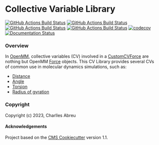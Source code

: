 Collective Variable Library
===========================
[//]: # (Badges)
[![GitHub Actions Build Status](https://github.com/craabreu/cvlib/workflows/Linux/badge.svg)](https://github.com/craabreu/cvlib/actions?query=workflow%3ALinux)
[![GitHub Actions Build Status](https://github.com/craabreu/cvlib/workflows/MacOS/badge.svg)](https://github.com/craabreu/cvlib/actions?query=workflow%3AMacOS)
[![GitHub Actions Build Status](https://github.com/craabreu/cvlib/workflows/Windows/badge.svg)](https://github.com/craabreu/cvlib/actions?query=workflow%3AWindows)
[![GitHub Actions Build Status](https://github.com/craabreu/cvlib/workflows/Linter/badge.svg)](https://github.com/craabreu/cvlib/actions?query=workflow%3ALinter)
[![codecov](https://codecov.io/gh/craabreu/cvlib/branch/main/graph/badge.svg)](https://codecov.io/gh/craabreu/cvlib/branch/main)
[![Documentation Status](https://readthedocs.org/projects/cvlib-for-openmm/badge/?style=flat)](https://readthedocs.org/projects/cvlib-for-openmm)

### Overview

In [OpenMM], collective variables (CV) involved in a [CustomCVForce] are nothing but OpenMM [Force]
objects. This CV Library provides several CVs of common use in molecular dynamics simulations, such
as:

* [Distance](https://cvlib-for-openmm.readthedocs.io/en/latest/api/Distance.html)
* [Angle](https://cvlib-for-openmm.readthedocs.io/en/latest/api/Angle.html)
* [Torsion](https://cvlib-for-openmm.readthedocs.io/en/latest/api/Torsion.html)
* [Radius of gyration](https://cvlib-for-openmm.readthedocs.io/en/latest/api/RadiusOfGyration.html)

### Copyright

Copyright (c) 2023, Charlles Abreu


#### Acknowledgements

Project based on the [CMS Cookiecutter] version 1.1.


[CMS Cookiecutter]: https://github.com/molssi/cookiecutter-cms
[CustomCVForce]:    http://docs.openmm.org/latest/api-python/generated/openmm.openmm.CustomCVForce.html
[Force]:            http://docs.openmm.org/latest/api-python/generated/openmm.openmm.Force.html
[OpenMM]:           https://openmm.org
